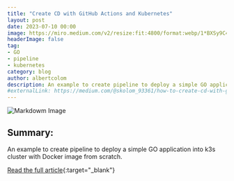 ```yaml
---
title: "Create CD with GitHub Actions and Kubernetes"
layout: post
date: 2023-07-10 00:00
image: https://miro.medium.com/v2/resize:fit:4800/format:webp/1*BXSy9C4wxkygjCLJf5m7BA.jpeg
headerImage: false
tag:
- GO
- pipeline
- kubernetes
category: blog
author: albertcolom
description: An example to create pipeline to deploy a simple GO application into k3s cluster with Docker image from scratch.
#externalLink: https://medium.com/@skolom_93361/how-to-create-cd-with-github-actions-and-kubernetes-dbf004dea51
---
```


![Markdowm Image](https://miro.medium.com/v2/resize:fit:4800/format:webp/1*BXSy9C4wxkygjCLJf5m7BA.jpeg)

## Summary:

An example to create pipeline to deploy a simple GO application into k3s cluster with Docker image from scratch.

[Read the full article](https://medium.com/@skolom_93361/how-to-create-cd-with-github-actions-and-kubernetes-dbf004dea51){:target="_blank"}

